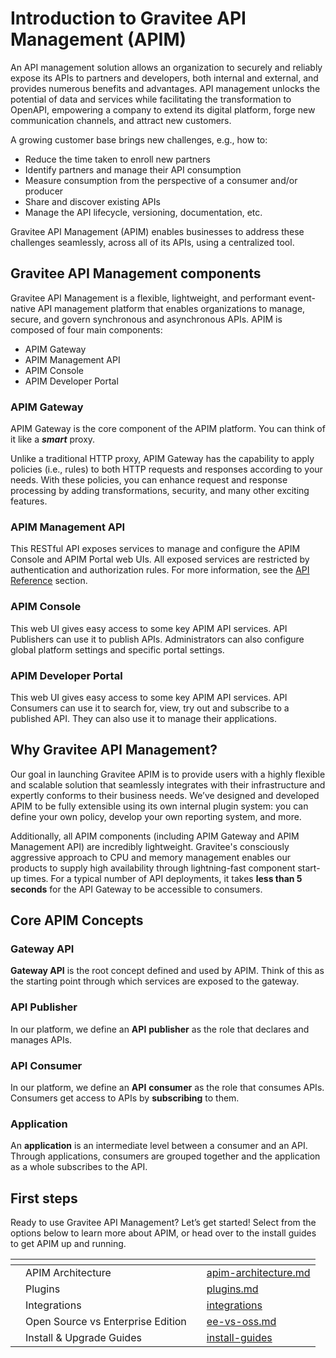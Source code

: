 # Introduction to Gravitee API Management (APIM)

An API management solution allows an organization to securely and reliably expose its APIs to partners and developers, both internal and external, and provides numerous benefits and advantages. API management unlocks the potential of data and services while facilitating the transformation to OpenAPI, empowering a company to extend its digital platform, forge new communication channels, and attract new customers.

A growing customer base brings new challenges, e.g., how to:

* Reduce the time taken to enroll new partners
* Identify partners and manage their API consumption
* Measure consumption from the perspective of a consumer and/or producer&#x20;
* Share and discover existing APIs
* Manage the API lifecycle, versioning, documentation, etc.

Gravitee API Management (APIM) enables businesses to address these challenges seamlessly, across all of its APIs, using a centralized tool.

## Gravitee API Management components

Gravitee API Management is a flexible, lightweight, and performant event-native API management platform that enables organizations to manage, secure, and govern synchronous and asynchronous APIs. APIM is composed of four main components:

* APIM Gateway
* APIM Management API
* APIM Console
* APIM Developer Portal

### APIM Gateway

APIM Gateway is the core component of the APIM platform. You can think of it like a _**smart**_ proxy.

Unlike a traditional HTTP proxy, APIM Gateway has the capability to apply policies (i.e., rules) to both HTTP requests and responses according to your needs. With these policies, you can enhance request and response processing by adding transformations, security, and many other exciting features.

### APIM Management API

This RESTful API exposes services to manage and configure the APIM Console and APIM Portal web UIs. All exposed services are restricted by authentication and authorization rules. For more information, see the [API Reference](reference/management-api-reference/) section.

### APIM Console

This web UI gives easy access to some key APIM API services. API Publishers can use it to publish APIs. Administrators can also configure global platform settings and specific portal settings.

### APIM Developer Portal

This web UI gives easy access to some key APIM API services. API Consumers can use it to search for, view, try out and subscribe to a published API. They can also use it to manage their applications.

## Why Gravitee API Management?

Our goal in launching Gravitee APIM is to provide users with a highly flexible and scalable solution that seamlessly integrates with their infrastructure and expertly conforms to their business needs. We’ve designed and developed APIM to be fully extensible using its own internal plugin system: you can define your own policy, develop your own reporting system, and more.

Additionally, all APIM components (including APIM Gateway and APIM Management API) are incredibly lightweight. Gravitee's consciously aggressive approach to CPU and memory management enables our products to supply high availability through lightning-fast component start-up times. For a typical number of API deployments, it takes **less than 5 seconds** for the API Gateway to be accessible to consumers.

## Core APIM Concepts

### Gateway API

**Gateway API** is the root concept defined and used by APIM. Think of this as the starting point through which services are exposed to the gateway.

### API Publisher

In our platform, we define an **API** **publisher** as the role that declares and manages APIs.

### API Consumer

In our platform, we define an **API** **consumer** as the role that consumes APIs. Consumers get access to APIs by **subscribing** to them.

### Application

An **application** is an intermediate level between a consumer and an API. Through applications, consumers are grouped together and the application as a whole subscribes to the API.

## First steps

Ready to use Gravitee API Management? Let’s get started! Select from the options below to learn more about APIM, or head over to the install guides to get APIM up and running.

<table data-view="cards"><thead><tr><th></th><th></th><th></th><th data-hidden data-card-target data-type="content-ref"></th></tr></thead><tbody><tr><td></td><td>APIM Architecture</td><td></td><td><a href="overview/introduction-to-gravitee-api-management-apim/apim-architecture.md">apim-architecture.md</a></td></tr><tr><td></td><td>Plugins</td><td></td><td><a href="overview/introduction-to-gravitee-api-management-apim/plugins.md">plugins.md</a></td></tr><tr><td></td><td>Integrations</td><td></td><td><a href="overview/integrations/">integrations</a></td></tr><tr><td></td><td>Open Source vs Enterprise Edition</td><td></td><td><a href="overview/introduction-to-gravitee-api-management-apim/ee-vs-oss.md">ee-vs-oss.md</a></td></tr><tr><td></td><td>Install &#x26; Upgrade Guides</td><td></td><td><a href="getting-started/install-and-upgrade/install-guides/">install-guides</a></td></tr></tbody></table>

